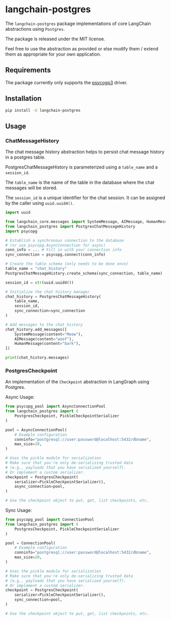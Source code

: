 # langchain-postgres

The `langchain-postgres` package implementations of core LangChain abstractions using `Postgres`.

The package is released under the MIT license. 

Feel free to use the abstraction as provided or else modify them / extend them as appropriate for your own application.

## Requirements

The package currently only supports the [psycogp3](https://www.psycopg.org/psycopg3/) driver.

## Installation

```bash
pip install -U langchain-postgres
```

## Usage

### ChatMessageHistory

The chat message history abstraction helps to persist chat message history 
in a postgres table.

PostgresChatMessageHistory is parameterized using a `table_name` and a `session_id`.

The `table_name` is the name of the table in the database where 
the chat messages will be stored.

The `session_id` is a unique identifier for the chat session. It can be assigned
by the caller using `uuid.uuid4()`.

```python
import uuid

from langchain_core.messages import SystemMessage, AIMessage, HumanMessage
from langchain_postgres import PostgresChatMessageHistory
import psycopg

# Establish a synchronous connection to the database
# (or use psycopg.AsyncConnection for async)
conn_info = ... # Fill in with your connection info
sync_connection = psycopg.connect(conn_info)

# Create the table schema (only needs to be done once)
table_name = "chat_history"
PostgresChatMessageHistory.create_schema(sync_connection, table_name)

session_id = str(uuid.uuid4())

# Initialize the chat history manager
chat_history = PostgresChatMessageHistory(
    table_name,
    session_id,
    sync_connection=sync_connection
)

# Add messages to the chat history
chat_history.add_messages([
    SystemMessage(content="Meow"),
    AIMessage(content="woof"),
    HumanMessage(content="bark"),
])

print(chat_history.messages)
```


### PostgresCheckpoint

An implementation of the `Checkpoint` abstraction in LangGraph using Postgres.


Async Usage: 

```python
from psycopg_pool import AsyncConnectionPool
from langchain_postgres import (
    PostgresCheckpoint, PickleCheckpointSerializer
)

pool = AsyncConnectionPool(
    # Example configuration
    conninfo="postgresql://user:password@localhost:5432/dbname",
    max_size=20,
)

# Uses the pickle module for serialization
# Make sure that you're only de-serializing trusted data
# (e.g., payloads that you have serialized yourself).
# Or implement a custom serializer.
checkpoint = PostgresCheckpoint(
    serializer=PickleCheckpointSerializer(),
    async_connection=pool,
)

# Use the checkpoint object to put, get, list checkpoints, etc.
```

Sync Usage:

```python
from psycopg_pool import ConnectionPool
from langchain_postgres import (
    PostgresCheckpoint, PickleCheckpointSerializer
)

pool = ConnectionPool(
    # Example configuration
    conninfo="postgresql://user:password@localhost:5432/dbname",
    max_size=20,
)

# Uses the pickle module for serialization
# Make sure that you're only de-serializing trusted data
# (e.g., payloads that you have serialized yourself).
# Or implement a custom serializer.
checkpoint = PostgresCheckpoint(
    serializer=PickleCheckpointSerializer(),
    sync_connection=pool,
)

# Use the checkpoint object to put, get, list checkpoints, etc.
```
